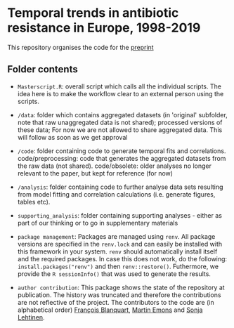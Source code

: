 # Temporal trends in antibiotic resistance in Europe, 1998-2019

This repository organises the code for the [preprint](https://medrxiv.org/cgi/content/short/2023.09.27.23296241v1)

## Folder contents

- `Masterscript.R`: overall script which calls all the individual scripts. The idea here is to make the workflow clear to an external person using the scripts.

- `/data`: folder which contains aggregated datasets (in 'original' subfolder, note that raw unaggregated data is not shared); processed versions of these data; For now we are not allowed to share aggregated data. This will follow as soon as we get approval

- `/code`: folder containing code to generate temporal fits and correlations.
code/preprocessing: code that generates the aggregated datasets from the raw data (not shared).
code/obsolete: older analyses no longer relevant to the paper, but kept for reference (for now)

- `/analysis`: folder containing code to further analyse data sets resulting from model fitting and correlation calculations (i.e. generate figures, tables etc).

- `supporting_analysis`: folder containing supporting analyses - either as part of our thinking or to go in supplementary materials

- `package management`: Packages are managed using `renv`. All package versions are specified in the `renv.lock` and can easily be installed with this framework in your system. `renv` should automatically install itself and the required packages. In case this does not work, do the following: `install.packages("renv")` and then `renv::restore()`.
Futhermore, we provide the `R sessionInfo()` that was used to generate the results. 

- `author contribution`: This package shows the state of the repository at publication. The history was truncated and therefore the contributions are not reflective of the project. The contributors to the code are (in alphabetical order) [François Blanquart](https://sites.google.com/site/francoisblanquart/), [Martin Emons](https://www.mls.uzh.ch/en/research/robinson/groupmembers/martin-emons.html) and [Sonja Lehtinen](https://sites.google.com/view/sonjalehtinen).